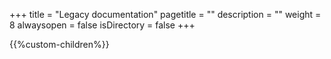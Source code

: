 +++
title = "Legacy documentation"
pagetitle = ""
description = ""
weight = 8
alwaysopen = false
isDirectory = false
+++

{{%custom-children%}}

